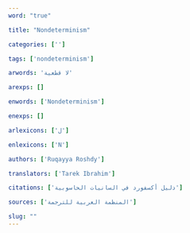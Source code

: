 ```yaml
---
word: "true"

title: "Nondeterminism"

categories: ['']

tags: ['nondeterminism']

arwords: 'لا قطعية'

arexps: []

enwords: ['Nondeterminism']

enexps: []

arlexicons: ['ل']

enlexicons: ['N']

authors: ['Ruqayya Roshdy']

translators: ['Tarek Ibrahim']

citations: ['دليل أكسفورد في السانيات الحاسوبية']

sources: ['المنظمة العربية للترجمة']

slug: ""
---
```

